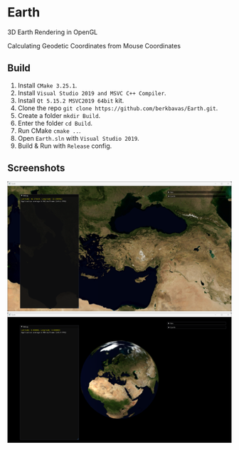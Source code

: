 # Earth
3D Earth Rendering in OpenGL

Calculating Geodetic Coordinates from Mouse Coordinates

## Build
1) Install `CMake 3.25.1`.
2) Install `Visual Studio 2019 and MSVC C++ Compiler`.
3) Install `Qt 5.15.2 MSVC2019 64bit` kit.
4) Clone the repo `git clone https://github.com/berkbavas/Earth.git`.
5) Create a folder `mkdir Build`.
6) Enter the folder `cd Build`.
7) Run CMake `cmake ..`.
8) Open `Earth.sln` with `Visual Studio 2019`.
9) Build & Run with `Release` config.

## Screenshots
![](Screenshot_1.png)
![](Screenshot_2.png)
